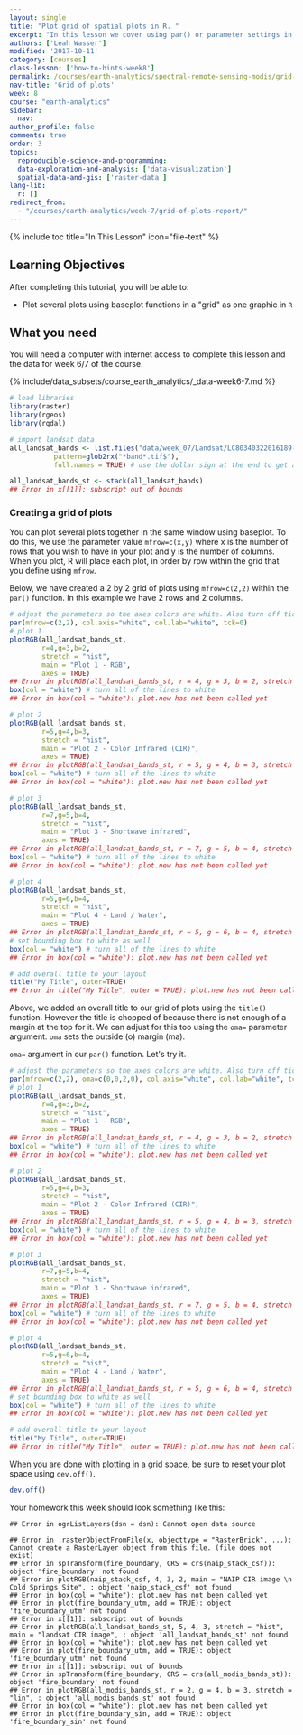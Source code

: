 ```yaml
---
layout: single
title: "Plot grid of spatial plots in R. "
excerpt: "In this lesson we cover using par() or parameter settings in R to plot several raster RGB plots in R in a grid. "
authors: ['Leah Wasser']
modified: '2017-10-11'
category: [courses]
class-lesson: ['how-to-hints-week8']
permalink: /courses/earth-analytics/spectral-remote-sensing-modis/grid-of-plots-report/
nav-title: 'Grid of plots'
week: 8
course: "earth-analytics"
sidebar:
  nav:
author_profile: false
comments: true
order: 3
topics:
  reproducible-science-and-programming:
  data-exploration-and-analysis: ['data-visualization']
  spatial-data-and-gis: ['raster-data']
lang-lib:
  r: []
redirect_from:
  - "/courses/earth-analytics/week-7/grid-of-plots-report/" 
---
```


{% include toc title="In This Lesson" icon="file-text" %}

<div class='notice--success' markdown="1">

## <i class="fa fa-graduation-cap" aria-hidden="true"></i> Learning Objectives

After completing this tutorial, you will be able to:

* Plot several plots using baseplot functions in a "grid" as one graphic in `R`

## <i class="fa fa-check-square-o fa-2" aria-hidden="true"></i> What you need

You will need a computer with internet access to complete this lesson and the
data for week 6/7 of the course.

{% include/data_subsets/course_earth_analytics/_data-week6-7.md %}
</div>



```r
# load libraries
library(raster)
library(rgeos)
library(rgdal)
```



```r
# import landsat data
all_landsat_bands <- list.files("data/week_07/Landsat/LC80340322016189-SC20170128091153/crop",
           pattern=glob2rx("*band*.tif$"),
           full.names = TRUE) # use the dollar sign at the end to get all files that END WITH

all_landsat_bands_st <- stack(all_landsat_bands)
## Error in x[[1]]: subscript out of bounds
```

### Creating a grid of plots

You can plot several plots together in the same window using baseplot. To do
this, we use the parameter value `mfrow=c(x,y)` where x is the number of rows
that you wish to have in your plot and y is the number of columns. When you plot,
R will place each plot, in order by row within the grid that you define using
`mfrow`.

Below, we have created a 2 by 2 grid of plots using `mfrow=c(2,2)` within
the `par()` function. In this example we have 2 rows and 2 columns.



```r
# adjust the parameters so the axes colors are white. Also turn off tick marks.
par(mfrow=c(2,2), col.axis="white", col.lab="white", tck=0)
# plot 1
plotRGB(all_landsat_bands_st,
        r=4,g=3,b=2,
        stretch = "hist",
        main = "Plot 1 - RGB",
        axes = TRUE)
## Error in plotRGB(all_landsat_bands_st, r = 4, g = 3, b = 2, stretch = "hist", : object 'all_landsat_bands_st' not found
box(col = "white") # turn all of the lines to white
## Error in box(col = "white"): plot.new has not been called yet

# plot 2
plotRGB(all_landsat_bands_st,
        r=5,g=4,b=3,
        stretch = "hist",
        main = "Plot 2 - Color Infrared (CIR)",
        axes = TRUE)
## Error in plotRGB(all_landsat_bands_st, r = 5, g = 4, b = 3, stretch = "hist", : object 'all_landsat_bands_st' not found
box(col = "white") # turn all of the lines to white
## Error in box(col = "white"): plot.new has not been called yet

# plot 3
plotRGB(all_landsat_bands_st,
        r=7,g=5,b=4,
        stretch = "hist",
        main = "Plot 3 - Shortwave infrared",
        axes = TRUE)
## Error in plotRGB(all_landsat_bands_st, r = 7, g = 5, b = 4, stretch = "hist", : object 'all_landsat_bands_st' not found
box(col = "white") # turn all of the lines to white
## Error in box(col = "white"): plot.new has not been called yet

# plot 4
plotRGB(all_landsat_bands_st,
        r=5,g=6,b=4,
        stretch = "hist",
        main = "Plot 4 - Land / Water",
        axes = TRUE)
## Error in plotRGB(all_landsat_bands_st, r = 5, g = 6, b = 4, stretch = "hist", : object 'all_landsat_bands_st' not found
# set bounding box to white as well
box(col = "white") # turn all of the lines to white
## Error in box(col = "white"): plot.new has not been called yet

# add overall title to your layout
title("My Title", outer=TRUE)
## Error in title("My Title", outer = TRUE): plot.new has not been called yet
```

Above, we added an overall title to our grid of plots using the `title()` function.
However the title is chopped of because there is not enough of a margin at the
top for it. We can adjust for this too using the `oma=` parameter argument. `oma`
sets the outside (o) margin (ma).

`oma=` argument in our `par()` function. Let's try it.



```r
# adjust the parameters so the axes colors are white. Also turn off tick marks.
par(mfrow=c(2,2), oma=c(0,0,2,0), col.axis="white", col.lab="white", tck=0)
# plot 1
plotRGB(all_landsat_bands_st,
        r=4,g=3,b=2,
        stretch = "hist",
        main = "Plot 1 - RGB",
        axes = TRUE)
## Error in plotRGB(all_landsat_bands_st, r = 4, g = 3, b = 2, stretch = "hist", : object 'all_landsat_bands_st' not found
box(col = "white") # turn all of the lines to white
## Error in box(col = "white"): plot.new has not been called yet

# plot 2
plotRGB(all_landsat_bands_st,
        r=5,g=4,b=3,
        stretch = "hist",
        main = "Plot 2 - Color Infrared (CIR)",
        axes = TRUE)
## Error in plotRGB(all_landsat_bands_st, r = 5, g = 4, b = 3, stretch = "hist", : object 'all_landsat_bands_st' not found
box(col = "white") # turn all of the lines to white
## Error in box(col = "white"): plot.new has not been called yet

# plot 3
plotRGB(all_landsat_bands_st,
        r=7,g=5,b=4,
        stretch = "hist",
        main = "Plot 3 - Shortwave infrared",
        axes = TRUE)
## Error in plotRGB(all_landsat_bands_st, r = 7, g = 5, b = 4, stretch = "hist", : object 'all_landsat_bands_st' not found
box(col = "white") # turn all of the lines to white
## Error in box(col = "white"): plot.new has not been called yet

# plot 4
plotRGB(all_landsat_bands_st,
        r=5,g=6,b=4,
        stretch = "hist",
        main = "Plot 4 - Land / Water",
        axes = TRUE)
## Error in plotRGB(all_landsat_bands_st, r = 5, g = 6, b = 4, stretch = "hist", : object 'all_landsat_bands_st' not found
# set bounding box to white as well
box(col = "white") # turn all of the lines to white
## Error in box(col = "white"): plot.new has not been called yet

# add overall title to your layout
title("My Title", outer=TRUE)
## Error in title("My Title", outer = TRUE): plot.new has not been called yet
```

When you are done with plotting in a grid space, be sure to reset your plot space
using `dev.off()`.



```r
dev.off()
```

Your homework this week should look something like this:


```
## Error in ogrListLayers(dsn = dsn): Cannot open data source
```



```
## Error in .rasterObjectFromFile(x, objecttype = "RasterBrick", ...): Cannot create a RasterLayer object from this file. (file does not exist)
## Error in spTransform(fire_boundary, CRS = crs(naip_stack_csf)): object 'fire_boundary' not found
## Error in plotRGB(naip_stack_csf, 4, 3, 2, main = "NAIP CIR image \n Cold Springs Site", : object 'naip_stack_csf' not found
## Error in box(col = "white"): plot.new has not been called yet
## Error in plot(fire_boundary_utm, add = TRUE): object 'fire_boundary_utm' not found
## Error in x[[1]]: subscript out of bounds
## Error in plotRGB(all_landsat_bands_st, 5, 4, 3, stretch = "hist", main = "landsat CIR image", : object 'all_landsat_bands_st' not found
## Error in box(col = "white"): plot.new has not been called yet
## Error in plot(fire_boundary_utm, add = TRUE): object 'fire_boundary_utm' not found
## Error in x[[1]]: subscript out of bounds
## Error in spTransform(fire_boundary, CRS = crs(all_modis_bands_st)): object 'fire_boundary' not found
## Error in plotRGB(all_modis_bands_st, r = 2, g = 4, b = 3, stretch = "lin", : object 'all_modis_bands_st' not found
## Error in box(col = "white"): plot.new has not been called yet
## Error in plot(fire_boundary_sin, add = TRUE): object 'fire_boundary_sin' not found
```

